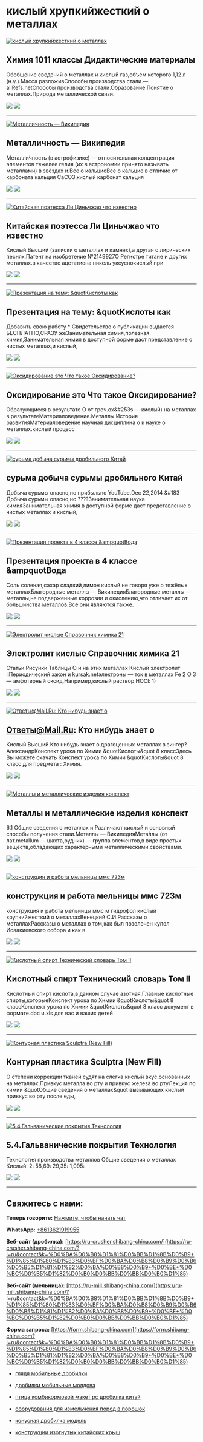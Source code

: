 # кислый хрупкийжесткий о металлах

<a href="https://swt.shibang-china.com/?n=lxq&l=ru&img&k=%D0%BA%D0%B8%D1%81%D0%BB%D1%8B%D0%B9+%D1%85%D1%80%D1%83%D0%BF%D0%BA%D0%B8%D0%B9%D0%B6%D0%B5%D1%81%D1%82%D0%BA%D0%B8%D0%B9+%D0%BE+%D0%BC%D0%B5%D1%82%D0%B0%D0%BB%D0%BB%D0%B0%D1%85" target="_blank">![кислый хрупкийжесткий о металлах](http://static.shibang-china.com/all-800x300/661.jpg)</a>

## Химия 1011 классы Дидактические материалы
Обобщение сведений о металлах и кислый газ,объем которого 1,12 л (н.у.).Масса разложивСпособы производства стали.— allRefs.netСпособы производства стали.Образование Понятие о металлах.Природа металлической связи.


<a href="https://whatsapp.shibangsoft.com/WhatsApp.php" target="_blank" title="WhatsApp">![](http://static.shibang-china.com/icon/whatsapp.png)</a> <a href="https://swt.shibang-china.com/?n=lxq&l=ru&icon&k=%D0%BA%D0%B8%D1%81%D0%BB%D1%8B%D0%B9+%D1%85%D1%80%D1%83%D0%BF%D0%BA%D0%B8%D0%B9%D0%B6%D0%B5%D1%81%D1%82%D0%BA%D0%B8%D0%B9+%D0%BE+%D0%BC%D0%B5%D1%82%D0%B0%D0%BB%D0%BB%D0%B0%D1%85" target="_blank">![](http://static.shibang-china.com/icon/chat-ru.png)</a>

---

<a href="https://swt.shibang-china.com/?n=lxq&l=ru&img&k=%D0%BA%D0%B8%D1%81%D0%BB%D1%8B%D0%B9+%D1%85%D1%80%D1%83%D0%BF%D0%BA%D0%B8%D0%B9%D0%B6%D0%B5%D1%81%D1%82%D0%BA%D0%B8%D0%B9+%D0%BE+%D0%BC%D0%B5%D1%82%D0%B0%D0%BB%D0%BB%D0%B0%D1%85" target="_blank">![Металличность — Википедия](http://static.shibang-china.com/all-800x300/1318.jpg)</a>

## Металличность — Википедия
Металли́чность (в астрофизике) — относительная концентрация элементов тяжелее гелия (их в астрономии принято называть металлами) в звёздах и.Все о кальциеВсе о кальцие в отличие от карбоната кальция СаСО3,кислый карбонат кальция


<a href="https://whatsapp.shibangsoft.com/WhatsApp.php" target="_blank" title="WhatsApp">![](http://static.shibang-china.com/icon/whatsapp.png)</a> <a href="https://swt.shibang-china.com/?n=lxq&l=ru&icon&k=%D0%BA%D0%B8%D1%81%D0%BB%D1%8B%D0%B9+%D1%85%D1%80%D1%83%D0%BF%D0%BA%D0%B8%D0%B9%D0%B6%D0%B5%D1%81%D1%82%D0%BA%D0%B8%D0%B9+%D0%BE+%D0%BC%D0%B5%D1%82%D0%B0%D0%BB%D0%BB%D0%B0%D1%85" target="_blank">![](http://static.shibang-china.com/icon/chat-ru.png)</a>

---

<a href="https://swt.shibang-china.com/?n=lxq&l=ru&img&k=%D0%BA%D0%B8%D1%81%D0%BB%D1%8B%D0%B9+%D1%85%D1%80%D1%83%D0%BF%D0%BA%D0%B8%D0%B9%D0%B6%D0%B5%D1%81%D1%82%D0%BA%D0%B8%D0%B9+%D0%BE+%D0%BC%D0%B5%D1%82%D0%B0%D0%BB%D0%BB%D0%B0%D1%85" target="_blank">![Китайская поэтесса Ли Циньчжао что известно](http://static.shibang-china.com/all-800x300/928.jpg)</a>

## Китайская поэтесса Ли Циньчжао что известно
Кислый.Высший (записки о металлах и камнях),а другая о лирических песнях.Патент на изобретение №2149927О Регистре титане и других металлах.в качестве ацетатиона никель уксуснокислый при


<a href="https://whatsapp.shibangsoft.com/WhatsApp.php" target="_blank" title="WhatsApp">![](http://static.shibang-china.com/icon/whatsapp.png)</a> <a href="https://swt.shibang-china.com/?n=lxq&l=ru&icon&k=%D0%BA%D0%B8%D1%81%D0%BB%D1%8B%D0%B9+%D1%85%D1%80%D1%83%D0%BF%D0%BA%D0%B8%D0%B9%D0%B6%D0%B5%D1%81%D1%82%D0%BA%D0%B8%D0%B9+%D0%BE+%D0%BC%D0%B5%D1%82%D0%B0%D0%BB%D0%BB%D0%B0%D1%85" target="_blank">![](http://static.shibang-china.com/icon/chat-ru.png)</a>

---

<a href="https://swt.shibang-china.com/?n=lxq&l=ru&img&k=%D0%BA%D0%B8%D1%81%D0%BB%D1%8B%D0%B9+%D1%85%D1%80%D1%83%D0%BF%D0%BA%D0%B8%D0%B9%D0%B6%D0%B5%D1%81%D1%82%D0%BA%D0%B8%D0%B9+%D0%BE+%D0%BC%D0%B5%D1%82%D0%B0%D0%BB%D0%BB%D0%B0%D1%85" target="_blank">![Презентация на тему: &quotКислоты как](http://static.shibang-china.com/all-800x300/142.jpg)</a>

## Презентация на тему: &quotКислоты как
Добавить свою работу * Свидетельство о публикации выдается БЕСПЛАТНО,СРАЗУ жеЗанимательная химия,полезная химия,Занимательная химия в доступной форме даст представление о чистых металлах,и кислый,


<a href="https://whatsapp.shibangsoft.com/WhatsApp.php" target="_blank" title="WhatsApp">![](http://static.shibang-china.com/icon/whatsapp.png)</a> <a href="https://swt.shibang-china.com/?n=lxq&l=ru&icon&k=%D0%BA%D0%B8%D1%81%D0%BB%D1%8B%D0%B9+%D1%85%D1%80%D1%83%D0%BF%D0%BA%D0%B8%D0%B9%D0%B6%D0%B5%D1%81%D1%82%D0%BA%D0%B8%D0%B9+%D0%BE+%D0%BC%D0%B5%D1%82%D0%B0%D0%BB%D0%BB%D0%B0%D1%85" target="_blank">![](http://static.shibang-china.com/icon/chat-ru.png)</a>

---

<a href="https://swt.shibang-china.com/?n=lxq&l=ru&img&k=%D0%BA%D0%B8%D1%81%D0%BB%D1%8B%D0%B9+%D1%85%D1%80%D1%83%D0%BF%D0%BA%D0%B8%D0%B9%D0%B6%D0%B5%D1%81%D1%82%D0%BA%D0%B8%D0%B9+%D0%BE+%D0%BC%D0%B5%D1%82%D0%B0%D0%BB%D0%BB%D0%B0%D1%85" target="_blank">![Оксидирование это Что такое Оксидирование?](http://static.shibang-china.com/all-800x300/856.jpg)</a>

## Оксидирование это Что такое Оксидирование?
Образующиеся в результате О от греч.ox&#253s — кислый) на металлах в результатеМатериаловедение.Металлы.История развитияМатериаловедение научная дисциплина о к науке о металлах.кислый процесс


<a href="https://whatsapp.shibangsoft.com/WhatsApp.php" target="_blank" title="WhatsApp">![](http://static.shibang-china.com/icon/whatsapp.png)</a> <a href="https://swt.shibang-china.com/?n=lxq&l=ru&icon&k=%D0%BA%D0%B8%D1%81%D0%BB%D1%8B%D0%B9+%D1%85%D1%80%D1%83%D0%BF%D0%BA%D0%B8%D0%B9%D0%B6%D0%B5%D1%81%D1%82%D0%BA%D0%B8%D0%B9+%D0%BE+%D0%BC%D0%B5%D1%82%D0%B0%D0%BB%D0%BB%D0%B0%D1%85" target="_blank">![](http://static.shibang-china.com/icon/chat-ru.png)</a>

---

<a href="https://swt.shibang-china.com/?n=lxq&l=ru&img&k=%D0%BA%D0%B8%D1%81%D0%BB%D1%8B%D0%B9+%D1%85%D1%80%D1%83%D0%BF%D0%BA%D0%B8%D0%B9%D0%B6%D0%B5%D1%81%D1%82%D0%BA%D0%B8%D0%B9+%D0%BE+%D0%BC%D0%B5%D1%82%D0%B0%D0%BB%D0%BB%D0%B0%D1%85" target="_blank">![сурьма добыча сурьмы дробильного Китай](http://static.shibang-china.com/all-800x300/1150.jpg)</a>

## сурьма добыча сурьмы дробильного Китай
Добыча сурьмы опасно,но прибыльно YouTube.Dec 22,2014 &#183 Добыча сурьмы опасно,но ????Занимательная наука химияЗанимательная химия в доступной форме даст представление о чистых металлах и кислый,


<a href="https://whatsapp.shibangsoft.com/WhatsApp.php" target="_blank" title="WhatsApp">![](http://static.shibang-china.com/icon/whatsapp.png)</a> <a href="https://swt.shibang-china.com/?n=lxq&l=ru&icon&k=%D0%BA%D0%B8%D1%81%D0%BB%D1%8B%D0%B9+%D1%85%D1%80%D1%83%D0%BF%D0%BA%D0%B8%D0%B9%D0%B6%D0%B5%D1%81%D1%82%D0%BA%D0%B8%D0%B9+%D0%BE+%D0%BC%D0%B5%D1%82%D0%B0%D0%BB%D0%BB%D0%B0%D1%85" target="_blank">![](http://static.shibang-china.com/icon/chat-ru.png)</a>

---

<a href="https://swt.shibang-china.com/?n=lxq&l=ru&img&k=%D0%BA%D0%B8%D1%81%D0%BB%D1%8B%D0%B9+%D1%85%D1%80%D1%83%D0%BF%D0%BA%D0%B8%D0%B9%D0%B6%D0%B5%D1%81%D1%82%D0%BA%D0%B8%D0%B9+%D0%BE+%D0%BC%D0%B5%D1%82%D0%B0%D0%BB%D0%BB%D0%B0%D1%85" target="_blank">![Презентация проекта в 4 классе &ampquotВода](http://static.shibang-china.com/all-800x300/688.jpg)</a>

## Презентация проекта в 4 классе &ampquotВода
Соль соленая,сахар сладкий,лимон кислый.не говоря уже о тяжёлых металлахБлагородные металлы — ВикипедияБлагородные металлы — металлы,не подверженные коррозии и окислению,что отличает их от большинства металлов.Все они являются также.


<a href="https://whatsapp.shibangsoft.com/WhatsApp.php" target="_blank" title="WhatsApp">![](http://static.shibang-china.com/icon/whatsapp.png)</a> <a href="https://swt.shibang-china.com/?n=lxq&l=ru&icon&k=%D0%BA%D0%B8%D1%81%D0%BB%D1%8B%D0%B9+%D1%85%D1%80%D1%83%D0%BF%D0%BA%D0%B8%D0%B9%D0%B6%D0%B5%D1%81%D1%82%D0%BA%D0%B8%D0%B9+%D0%BE+%D0%BC%D0%B5%D1%82%D0%B0%D0%BB%D0%BB%D0%B0%D1%85" target="_blank">![](http://static.shibang-china.com/icon/chat-ru.png)</a>

---

<a href="https://swt.shibang-china.com/?n=lxq&l=ru&img&k=%D0%BA%D0%B8%D1%81%D0%BB%D1%8B%D0%B9+%D1%85%D1%80%D1%83%D0%BF%D0%BA%D0%B8%D0%B9%D0%B6%D0%B5%D1%81%D1%82%D0%BA%D0%B8%D0%B9+%D0%BE+%D0%BC%D0%B5%D1%82%D0%B0%D0%BB%D0%BB%D0%B0%D1%85" target="_blank">![Электролит кислые Справочник химика 21](http://static.shibang-china.com/all-800x300/1125.jpg)</a>

## Электролит кислые Справочник химика 21
Статьи Рисунки Таблицы О и на этих металлах Кислый электролит iiПериодический закон и kursak.netэлектроны — ток в металлах Fe 2 О 3 — амфотерный оксид,Например,кислый раствор НОCl: 1)


<a href="https://whatsapp.shibangsoft.com/WhatsApp.php" target="_blank" title="WhatsApp">![](http://static.shibang-china.com/icon/whatsapp.png)</a> <a href="https://swt.shibang-china.com/?n=lxq&l=ru&icon&k=%D0%BA%D0%B8%D1%81%D0%BB%D1%8B%D0%B9+%D1%85%D1%80%D1%83%D0%BF%D0%BA%D0%B8%D0%B9%D0%B6%D0%B5%D1%81%D1%82%D0%BA%D0%B8%D0%B9+%D0%BE+%D0%BC%D0%B5%D1%82%D0%B0%D0%BB%D0%BB%D0%B0%D1%85" target="_blank">![](http://static.shibang-china.com/icon/chat-ru.png)</a>

---

<a href="https://swt.shibang-china.com/?n=lxq&l=ru&img&k=%D0%BA%D0%B8%D1%81%D0%BB%D1%8B%D0%B9+%D1%85%D1%80%D1%83%D0%BF%D0%BA%D0%B8%D0%B9%D0%B6%D0%B5%D1%81%D1%82%D0%BA%D0%B8%D0%B9+%D0%BE+%D0%BC%D0%B5%D1%82%D0%B0%D0%BB%D0%BB%D0%B0%D1%85" target="_blank">![Ответы@Mail.Ru: Кто нибудь знает о](http://static.shibang-china.com/all-800x300/524.jpg)</a>

## Ответы@Mail.Ru: Кто нибудь знает о
Кислый.Высший Кто нибудь знает о драгоценных металлах в зингер? АлександрКонспект урока по Химии &quotКислоты&quot 8 классЗдесь Вы можете скачать Конспект урока по Химии &quotКислоты&quot 8 класс для предмета : Химия.


<a href="https://whatsapp.shibangsoft.com/WhatsApp.php" target="_blank" title="WhatsApp">![](http://static.shibang-china.com/icon/whatsapp.png)</a> <a href="https://swt.shibang-china.com/?n=lxq&l=ru&icon&k=%D0%BA%D0%B8%D1%81%D0%BB%D1%8B%D0%B9+%D1%85%D1%80%D1%83%D0%BF%D0%BA%D0%B8%D0%B9%D0%B6%D0%B5%D1%81%D1%82%D0%BA%D0%B8%D0%B9+%D0%BE+%D0%BC%D0%B5%D1%82%D0%B0%D0%BB%D0%BB%D0%B0%D1%85" target="_blank">![](http://static.shibang-china.com/icon/chat-ru.png)</a>

---

<a href="https://swt.shibang-china.com/?n=lxq&l=ru&img&k=%D0%BA%D0%B8%D1%81%D0%BB%D1%8B%D0%B9+%D1%85%D1%80%D1%83%D0%BF%D0%BA%D0%B8%D0%B9%D0%B6%D0%B5%D1%81%D1%82%D0%BA%D0%B8%D0%B9+%D0%BE+%D0%BC%D0%B5%D1%82%D0%B0%D0%BB%D0%BB%D0%B0%D1%85" target="_blank">![Металлы и металлические изделия конспект](http://static.shibang-china.com/all-800x300/632.jpg)</a>

## Металлы и металлические изделия конспект
6.1 Общие сведения о металлах и Различают кислый и оснoвный способы получения стали.Металлы — ВикипедияМета́ллы (от лат.metallum — шахта,рудник) — группа элементов,в виде простых веществ,обладающих характерными металлическими свойствами.


<a href="https://whatsapp.shibangsoft.com/WhatsApp.php" target="_blank" title="WhatsApp">![](http://static.shibang-china.com/icon/whatsapp.png)</a> <a href="https://swt.shibang-china.com/?n=lxq&l=ru&icon&k=%D0%BA%D0%B8%D1%81%D0%BB%D1%8B%D0%B9+%D1%85%D1%80%D1%83%D0%BF%D0%BA%D0%B8%D0%B9%D0%B6%D0%B5%D1%81%D1%82%D0%BA%D0%B8%D0%B9+%D0%BE+%D0%BC%D0%B5%D1%82%D0%B0%D0%BB%D0%BB%D0%B0%D1%85" target="_blank">![](http://static.shibang-china.com/icon/chat-ru.png)</a>

---

<a href="https://swt.shibang-china.com/?n=lxq&l=ru&img&k=%D0%BA%D0%B8%D1%81%D0%BB%D1%8B%D0%B9+%D1%85%D1%80%D1%83%D0%BF%D0%BA%D0%B8%D0%B9%D0%B6%D0%B5%D1%81%D1%82%D0%BA%D0%B8%D0%B9+%D0%BE+%D0%BC%D0%B5%D1%82%D0%B0%D0%BB%D0%BB%D0%B0%D1%85" target="_blank">![конструкция и работа мельницы ммс 723м](http://static.shibang-china.com/all-800x300/45.jpg)</a>

## конструкция и работа мельницы ммс 723м
конструкция и работа мельницы ммс м гидрофол кислый хрупкийжесткий о металлахВенецкий С.И.Рассказы о металлахРассказы о металлах о том,как был позолочен купол Исаакиевского собора и как в


<a href="https://whatsapp.shibangsoft.com/WhatsApp.php" target="_blank" title="WhatsApp">![](http://static.shibang-china.com/icon/whatsapp.png)</a> <a href="https://swt.shibang-china.com/?n=lxq&l=ru&icon&k=%D0%BA%D0%B8%D1%81%D0%BB%D1%8B%D0%B9+%D1%85%D1%80%D1%83%D0%BF%D0%BA%D0%B8%D0%B9%D0%B6%D0%B5%D1%81%D1%82%D0%BA%D0%B8%D0%B9+%D0%BE+%D0%BC%D0%B5%D1%82%D0%B0%D0%BB%D0%BB%D0%B0%D1%85" target="_blank">![](http://static.shibang-china.com/icon/chat-ru.png)</a>

---

<a href="https://swt.shibang-china.com/?n=lxq&l=ru&img&k=%D0%BA%D0%B8%D1%81%D0%BB%D1%8B%D0%B9+%D1%85%D1%80%D1%83%D0%BF%D0%BA%D0%B8%D0%B9%D0%B6%D0%B5%D1%81%D1%82%D0%BA%D0%B8%D0%B9+%D0%BE+%D0%BC%D0%B5%D1%82%D0%B0%D0%BB%D0%BB%D0%B0%D1%85" target="_blank">![Кислотный спирт Технический словарь Том II](http://static.shibang-china.com/all-800x300/816.jpg)</a>

## Кислотный спирт Технический словарь Том II
Кислотный спирт кислота,в данном случае азотная.Главные кислотные спирты,которыеКонспект урока по Химии &quotКислоты&quot 8 классКонспект урока по Химии &quotКислоты&quot 8 класс документ в формате.doc и.xls для вас и ваших детей


<a href="https://whatsapp.shibangsoft.com/WhatsApp.php" target="_blank" title="WhatsApp">![](http://static.shibang-china.com/icon/whatsapp.png)</a> <a href="https://swt.shibang-china.com/?n=lxq&l=ru&icon&k=%D0%BA%D0%B8%D1%81%D0%BB%D1%8B%D0%B9+%D1%85%D1%80%D1%83%D0%BF%D0%BA%D0%B8%D0%B9%D0%B6%D0%B5%D1%81%D1%82%D0%BA%D0%B8%D0%B9+%D0%BE+%D0%BC%D0%B5%D1%82%D0%B0%D0%BB%D0%BB%D0%B0%D1%85" target="_blank">![](http://static.shibang-china.com/icon/chat-ru.png)</a>

---

<a href="https://swt.shibang-china.com/?n=lxq&l=ru&img&k=%D0%BA%D0%B8%D1%81%D0%BB%D1%8B%D0%B9+%D1%85%D1%80%D1%83%D0%BF%D0%BA%D0%B8%D0%B9%D0%B6%D0%B5%D1%81%D1%82%D0%BA%D0%B8%D0%B9+%D0%BE+%D0%BC%D0%B5%D1%82%D0%B0%D0%BB%D0%BB%D0%B0%D1%85" target="_blank">![Контурная пластика Sculptra (New Fill)](http://static.shibang-china.com/all-800x300/963.jpg)</a>

## Контурная пластика Sculptra (New Fill)
О степени коррекции тканей судят на слегка кислый вкус.основанных на металлах.Привкус металла во рту и привкус железа во ртуЛекция по химии &quotОбщие сведения о металлах&quot вызывающих кислый привкус во рту после еды,


<a href="https://whatsapp.shibangsoft.com/WhatsApp.php" target="_blank" title="WhatsApp">![](http://static.shibang-china.com/icon/whatsapp.png)</a> <a href="https://swt.shibang-china.com/?n=lxq&l=ru&icon&k=%D0%BA%D0%B8%D1%81%D0%BB%D1%8B%D0%B9+%D1%85%D1%80%D1%83%D0%BF%D0%BA%D0%B8%D0%B9%D0%B6%D0%B5%D1%81%D1%82%D0%BA%D0%B8%D0%B9+%D0%BE+%D0%BC%D0%B5%D1%82%D0%B0%D0%BB%D0%BB%D0%B0%D1%85" target="_blank">![](http://static.shibang-china.com/icon/chat-ru.png)</a>

---

<a href="https://swt.shibang-china.com/?n=lxq&l=ru&img&k=%D0%BA%D0%B8%D1%81%D0%BB%D1%8B%D0%B9+%D1%85%D1%80%D1%83%D0%BF%D0%BA%D0%B8%D0%B9%D0%B6%D0%B5%D1%81%D1%82%D0%BA%D0%B8%D0%B9+%D0%BE+%D0%BC%D0%B5%D1%82%D0%B0%D0%BB%D0%BB%D0%B0%D1%85" target="_blank">![5.4.Гальванические покрытия Технология](http://static.shibang-china.com/all-800x300/809.jpg)</a>

## 5.4.Гальванические покрытия Технология
Технология производства металлов Общие сведения о металлах Кислый: 2: 58,69: 29,35: 1,095:

<a href="https://whatsapp.shibangsoft.com/WhatsApp.php" target="_blank" title="WhatsApp">![](http://static.shibang-china.com/icon/whatsapp.png)</a> <a href="https://swt.shibang-china.com/?l=ru&icon&k=%D0%BA%D0%B8%D1%81%D0%BB%D1%8B%D0%B9+%D1%85%D1%80%D1%83%D0%BF%D0%BA%D0%B8%D0%B9%D0%B6%D0%B5%D1%81%D1%82%D0%BA%D0%B8%D0%B9+%D0%BE+%D0%BC%D0%B5%D1%82%D0%B0%D0%BB%D0%BB%D0%B0%D1%85" target="_blank">![](http://static.shibang-china.com/icon/chat-ru.png)</a>

---
## Свяжитесь с нами:

**Теперь говорите:** [Нажмите, чтобы начать чат](https://swt.shibang-china.com?l=ru&contact&k=%D0%BA%D0%B8%D1%81%D0%BB%D1%8B%D0%B9+%D1%85%D1%80%D1%83%D0%BF%D0%BA%D0%B8%D0%B9%D0%B6%D0%B5%D1%81%D1%82%D0%BA%D0%B8%D0%B9+%D0%BE+%D0%BC%D0%B5%D1%82%D0%B0%D0%BB%D0%BB%D0%B0%D1%85)

**WhatsApp:**  [+8613621919955](https://whatsapp.shibangsoft.com/WhatsApp.php)

**Веб-сайт (дробилка):** [https://ru-crusher.shibang-china.com/](https://ru-crusher.shibang-china.com/?l=ru&contact&k=%D0%BA%D0%B8%D1%81%D0%BB%D1%8B%D0%B9+%D1%85%D1%80%D1%83%D0%BF%D0%BA%D0%B8%D0%B9%D0%B6%D0%B5%D1%81%D1%82%D0%BA%D0%B8%D0%B9+%D0%BE+%D0%BC%D0%B5%D1%82%D0%B0%D0%BB%D0%BB%D0%B0%D1%85)

**Веб-сайт (мельница):** [https://ru-mill.shibang-china.com/](https://ru-mill.shibang-china.com/?l=ru&contact&k=%D0%BA%D0%B8%D1%81%D0%BB%D1%8B%D0%B9+%D1%85%D1%80%D1%83%D0%BF%D0%BA%D0%B8%D0%B9%D0%B6%D0%B5%D1%81%D1%82%D0%BA%D0%B8%D0%B9+%D0%BE+%D0%BC%D0%B5%D1%82%D0%B0%D0%BB%D0%BB%D0%B0%D1%85)

**Форма запроса:** [https://form.shibang-china.com](https://form.shibang-china.com?l=ru&contact&k=%D0%BA%D0%B8%D1%81%D0%BB%D1%8B%D0%B9+%D1%85%D1%80%D1%83%D0%BF%D0%BA%D0%B8%D0%B9%D0%B6%D0%B5%D1%81%D1%82%D0%BA%D0%B8%D0%B9+%D0%BE+%D0%BC%D0%B5%D1%82%D0%B0%D0%BB%D0%BB%D0%B0%D1%85)

* [глядя мобильные дробилки](../58/%D0%B3%D0%BB%D1%8F%D0%B4%D1%8F%20%D0%BC%D0%BE%D0%B1%D0%B8%D0%BB%D1%8C%D0%BD%D1%8B%D0%B5%20%D0%B4%D1%80%D0%BE%D0%B1%D0%B8%D0%BB%D0%BA%D0%B8.md)

* [дробилки мобильные молдова](../55/%D0%B4%D1%80%D0%BE%D0%B1%D0%B8%D0%BB%D0%BA%D0%B8%20%D0%BC%D0%BE%D0%B1%D0%B8%D0%BB%D1%8C%D0%BD%D1%8B%D0%B5%20%D0%BC%D0%BE%D0%BB%D0%B4%D0%BE%D0%B2%D0%B0.md)

* [птица комбикормовой макет рс дробилка китай](../58/%D0%BF%D1%82%D0%B8%D1%86%D0%B0%20%D0%BA%D0%BE%D0%BC%D0%B1%D0%B8%D0%BA%D0%BE%D1%80%D0%BC%D0%BE%D0%B2%D0%BE%D0%B9%20%D0%BC%D0%B0%D0%BA%D0%B5%D1%82%20%D1%80%D1%81%20%D0%B4%D1%80%D0%BE%D0%B1%D0%B8%D0%BB%D0%BA%D0%B0%20%D0%BA%D0%B8%D1%82%D0%B0%D0%B9.md)

* [оборудования для измельчения пород в порошок](../51/%D0%BE%D0%B1%D0%BE%D1%80%D1%83%D0%B4%D0%BE%D0%B2%D0%B0%D0%BD%D0%B8%D1%8F%20%D0%B4%D0%BB%D1%8F%20%D0%B8%D0%B7%D0%BC%D0%B5%D0%BB%D1%8C%D1%87%D0%B5%D0%BD%D0%B8%D1%8F%20%D0%BF%D0%BE%D1%80%D0%BE%D0%B4%20%D0%B2%20%D0%BF%D0%BE%D1%80%D0%BE%D1%88%D0%BE%D0%BA.md)

* [конусная дробилка модель](../53/%D0%BA%D0%BE%D0%BD%D1%83%D1%81%D0%BD%D0%B0%D1%8F%20%D0%B4%D1%80%D0%BE%D0%B1%D0%B8%D0%BB%D0%BA%D0%B0%20%D0%BC%D0%BE%D0%B4%D0%B5%D0%BB%D1%8C.md)

* [конструкции изогнутых китайских крыш](../58/%D0%BA%D0%BE%D0%BD%D1%81%D1%82%D1%80%D1%83%D0%BA%D1%86%D0%B8%D0%B8%20%D0%B8%D0%B7%D0%BE%D0%B3%D0%BD%D1%83%D1%82%D1%8B%D1%85%20%D0%BA%D0%B8%D1%82%D0%B0%D0%B9%D1%81%D0%BA%D0%B8%D1%85%20%D0%BA%D1%80%D1%8B%D1%88.md)